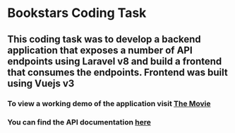 # Bookstars Coding Task

## This coding task was to develop a backend application that exposes a number of API endpoints using Laravel v8 and build a frontend that consumes the endpoints. Frontend was built using Vuejs v3

### To view a working demo of the application visit [The Movie](https://app.bst.elostage.xyz/)

### You can find the API documentation [here](https://documenter.getpostman.com/view/3329904/UVsPQR1W)
